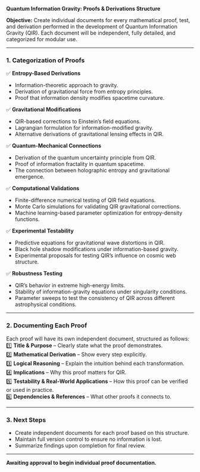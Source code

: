 **Quantum Information Gravity: Proofs & Derivations Structure**

**Objective:** Create individual documents for every mathematical proof, test, and derivation performed in the development of Quantum Information Gravity (QIR). Each document will be independent, fully detailed, and categorized for modular use.

---

### **1. Categorization of Proofs**

✅ **Entropy-Based Derivations**  
- Information-theoretic approach to gravity.  
- Derivation of gravitational force from entropy principles.  
- Proof that information density modifies spacetime curvature.

✅ **Gravitational Modifications**  
- QIR-based corrections to Einstein’s field equations.  
- Lagrangian formulation for information-modified gravity.  
- Alternative derivations of gravitational lensing effects in QIR.

✅ **Quantum-Mechanical Connections**  
- Derivation of the quantum uncertainty principle from QIR.  
- Proof of information fractality in quantum spacetime.  
- The connection between holographic entropy and gravitational emergence.

✅ **Computational Validations**  
- Finite-difference numerical testing of QIR field equations.  
- Monte Carlo simulations for validating QIR gravitational corrections.  
- Machine learning-based parameter optimization for entropy-density functions.

✅ **Experimental Testability**  
- Predictive equations for gravitational wave distortions in QIR.  
- Black hole shadow modifications under information-based gravity.  
- Experimental proposals for testing QIR’s influence on cosmic web structure.

✅ **Robustness Testing**  
- QIR’s behavior in extreme high-energy limits.  
- Stability of information-gravity equations under singularity conditions.  
- Parameter sweeps to test the consistency of QIR across different astrophysical conditions.

---

### **2. Documenting Each Proof**

Each proof will have its own independent document, structured as follows:
1️⃣ **Title & Purpose** – Clearly state what the proof demonstrates.  
2️⃣ **Mathematical Derivation** – Show every step explicitly.  
3️⃣ **Logical Reasoning** – Explain the intuition behind each transformation.  
4️⃣ **Implications** – Why this proof matters for QIR.  
5️⃣ **Testability & Real-World Applications** – How this proof can be verified or used in practice.  
6️⃣ **Dependencies & References** – What other proofs it connects to.  

---

### **3. Next Steps**
- Create independent documents for each proof based on this structure.  
- Maintain full version control to ensure no information is lost.  
- Summarize findings upon completion for final review.

---

**Awaiting approval to begin individual proof documentation.**

